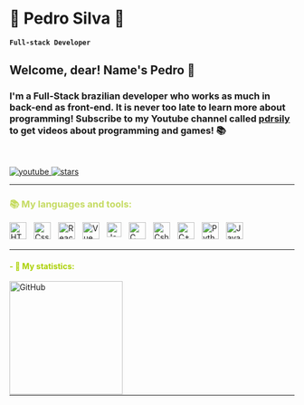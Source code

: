 # 🌵 Pedro Silva 🌵

**`Full-stack Developer`**

## Welcome, dear! Name's Pedro 🥂
### I'm a Full-Stack brazilian developer who works as much in back-end as front-end. It is never too late to learn more about programming! Subscribe to my Youtube channel called [pdrsily](https://www.youtube.com/@pedrosilvz) to get videos about programming and games! 📚

<br>

  <p align="left">
      <a href="https://www.youtube.com/@pedrosilvz">
         <img alt="youtube" title="Subscribe to my YouTube Channel" src="https://custom-icon-badges.demolab.com/youtube/channel/subscribers/UCQ_l3bTD4Y_keZhT46o83aQ?color=FD2E2E&label=Subscribe to my channel&logo=video&logoColor=white&style=for-the-badge&labelColor=e32929"/>
         </a> 
      <a href="https://github.com/pedrosilvz?tab=followers">
         <img alt="stars" title="My stars on GitHub" src="https://custom-icon-badges.demolab.com/github/stars/pedrosilvz?color=F8C529&style=for-the-badge&labelColor=FFC000&logo=star&logoColor=black&label=My stars"/></a>
   </p>

---

<h3 style = "color: rgb(197, 219, 97);">📚 My languages and tools:</h3>


 <img
    align = "left"
    alt = "HTML"
    tittle = "HTML" 
    width = "30px"
    style = "padding-right: 10px"
    img src="https://cdn.jsdelivr.net/gh/devicons/devicon@latest/icons/html5/html5-original.svg" 
/>
          


  <img
    align = "left"
    alt = "Css"
    tittle = "Css"
    width = "30px"
    style = "padding-right: 10px"
    src="https://cdn.jsdelivr.net/gh/devicons/devicon@latest/icons/css3/css3-original.svg" 
/>

  <img
    align = "left"
    alt = "React"
    tittle = "React"
    width = "30px"
    style = "padding-right: 10px"
    src="https://cdn.jsdelivr.net/gh/devicons/devicon@latest/icons/vuejs/vuejs-original.svg" 
/>     

 <img
    align = "left"
    alt = "Vue"
    tittle = "Vue.js"
    width = "30px"
    style = "padding-right: 10px"
    src="https://cdn.jsdelivr.net/gh/devicons/devicon@latest/icons/react/react-original.svg"
/>  

   
  <img
    align = "left"
    alt = "JavaScript"
    tittle = "JavaScript"
    width = "26px"
    style = "padding-right: 10px;"
    src="https://cdn.jsdelivr.net/gh/devicons/devicon@latest/icons/javascript/javascript-original.svg"
 />

  <img
    align = "left"
    alt = "C"
    tittle = "C"
    width = "30px"
    style = "padding-right: 10px"
    src="https://cdn.jsdelivr.net/gh/devicons/devicon@latest/icons/c/c-original.svg" 
  />
          

  <img
    align = "left"
    alt = "Csharp"
    tittle = "C#"
    width = "30px"
    style = "padding-right: 10px;"
    src="https://cdn.jsdelivr.net/gh/devicons/devicon@latest/icons/csharp/csharp-original.svg" 
/>


  <img
    align = "left"
    alt = "C++"
    tittle = "C++"
    width = "30px"
    style = "padding-right: 10px;"
    src="https://cdn.jsdelivr.net/gh/devicons/devicon@latest/icons/cplusplus/cplusplus-original.svg"
 />


  <img
    align = "left"
    alt = "Python"
    tittle = "Python"
    width = "30px"
    style = "padding-right: 10px;"
    src="https://cdn.jsdelivr.net/gh/devicons/devicon@latest/icons/python/python-original.svg" 
/>

 <img
    align = "left"
    alt = "Java"
    tittle = "Java"
    width = "30px"
    style = "padding-right: 10px;"
    src= "https://cdn.jsdelivr.net/gh/devicons/devicon@latest/icons/java/java-original.svg" 
/>

<br>
<br>

---

<h4 style = "color: rgb(170, 208, 0); font-weight: bolder;">- 🐍 My statistics:</h4>

<p>
<img
    align = "left"
    alt = "GitHub"
    height = "200"
    style = "padding-right: 10px;"
    src= "https://github-readme-stats.vercel.app/api?username=pedrosilvz&show_icons=true&theme=merko&border_color=aad000&border_radius=4.5"
/>    
 

</p>  
  
<br>
<br>
<br>
<br>
<br>
<br>
<br>
<br>
<br>
<br>
<br>

---

